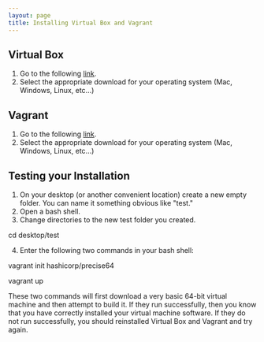 ```yaml
---
layout: page
title: Installing Virtual Box and Vagrant
---
```


## Virtual Box ##

1. Go to the following [link](https://www.virtualbox.org/wiki/Downloads).
2. Select the appropriate download for your operating system (Mac, Windows, Linux, etc...)

## Vagrant ##

1. Go to the following [link](https://www.vagrantup.com/downloads.html).
2. Select the appropriate download for your operating system (Mac, Windows, Linux, etc...)

## Testing your Installation ##

1. On your desktop (or another convenient location) create a new empty folder. You can name it something obvious like "test."
2. Open a bash shell.
3. Change directories to the new test folder you created.

  cd desktop/test
  
4. Enter the following two commands in your bash shell:

  vagrant init hashicorp/precise64
  
  vagrant up

These two commands will first download a very basic 64-bit virtual machine and then attempt to build it. If they run successfully, then you know that you have correctly installed your virtual machine software. If they do not run successfully, you should reinstalled Virtual Box and Vagrant and try again.
